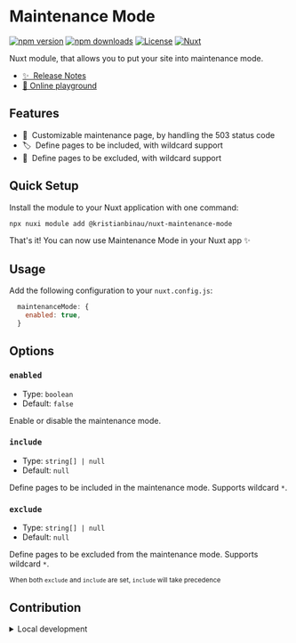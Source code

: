 # Maintenance Mode

[![npm version][npm-version-src]][npm-version-href]
[![npm downloads][npm-downloads-src]][npm-downloads-href]
[![License][license-src]][license-href]
[![Nuxt][nuxt-src]][nuxt-href]

Nuxt module, that allows you to put your site into maintenance mode.

- [✨ &nbsp;Release Notes](/CHANGELOG.md)
- [🏀 Online playground](https://stackblitz.com/github/kristianbinau/nuxt-maintenance-mode?file=playground%2Fapp.vue)
<!-- - [📖 &nbsp;Documentation](https://example.com) -->

## Features

<!-- Highlight some of the features your module provide here -->

- 📝 &nbsp;Customizable maintenance page, by handling the 503 status code
- 🏷️ &nbsp;Define pages to be included, with wildcard support
- 🔖 &nbsp;Define pages to be excluded, with wildcard support

## Quick Setup

Install the module to your Nuxt application with one command:

```bash
npx nuxi module add @kristianbinau/nuxt-maintenance-mode
```

That's it! You can now use Maintenance Mode in your Nuxt app ✨

## Usage

Add the following configuration to your `nuxt.config.js`:

```js
  maintenanceMode: {
    enabled: true,
  }
```

## Options

### `enabled`

- Type: `boolean`
- Default: `false`

Enable or disable the maintenance mode.

### `include`

- Type: `string[] | null`
- Default: `null`

Define pages to be included in the maintenance mode. Supports wildcard `*`.

### `exclude`

- Type: `string[] | null`
- Default: `null`

Define pages to be excluded from the maintenance mode. Supports wildcard `*`.

<small>When both `exclude` and `include` are set, `include` will take precedence</small>

## Contribution

<details>
  <summary>Local development</summary>
  
  ```bash
  # Install dependencies
  npm install
  
  # Generate type stubs
  npm run dev:prepare
  
  # Develop with the playground
  npm run dev
  
  # Build the playground
  npm run dev:build
  
  # Run ESLint
  npm run lint
  
  # Run Vitest
  npm run test
  npm run test:watch
  
  # Release new version
  npm run release
  ```

</details>

<!-- Badges -->

[npm-version-src]: https://img.shields.io/npm/v/@kristianbinau/nuxt-maintenance-mode/latest.svg?style=flat&colorA=020420&colorB=00DC82
[npm-version-href]: https://npmjs.com/package/@kristianbinau/nuxt-maintenance-mode
[npm-downloads-src]: https://img.shields.io/npm/dm/@kristianbinau/nuxt-maintenance-mode.svg?style=flat&colorA=020420&colorB=00DC82
[npm-downloads-href]: https://npm.chart.dev/@kristianbinau/nuxt-maintenance-mode
[license-src]: https://img.shields.io/npm/l/@kristianbinau/nuxt-maintenance-mode.svg?style=flat&colorA=020420&colorB=00DC82
[license-href]: https://npmjs.com/package/@kristianbinau/nuxt-maintenance-mode
[nuxt-src]: https://img.shields.io/badge/Nuxt-020420?logo=nuxt.js
[nuxt-href]: https://nuxt.com

